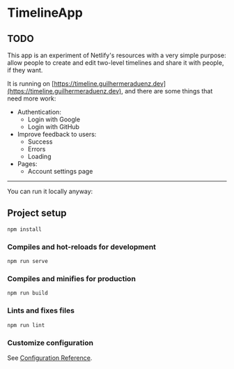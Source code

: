 # TimelineApp

## TODO

This app is an experiment of Netlify's resources with a very simple purpose: allow people to create and edit two-level timelines and share it with people, if they want.

It is running on [https://timeline.guilhermeraduenz.dev](https://timeline.guilhermeraduenz.dev), and there are some things that need more work:

- Authentication:
  - Login with Google
  - Login with GitHub
- Improve feedback to users:
  - Success
  - Errors
  - Loading
- Pages:
  - Account settings page

---

You can run it locally anyway:

## Project setup
```
npm install
```

### Compiles and hot-reloads for development
```
npm run serve
```

### Compiles and minifies for production
```
npm run build
```

### Lints and fixes files
```
npm run lint
```

### Customize configuration
See [Configuration Reference](https://cli.vuejs.org/config/).
